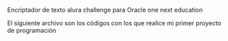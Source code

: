 Encriptador de texto alura challenge  para  Oracle one next education 

El siguiente archivo son los códigos con los que realice mi primer proyecto de programación
